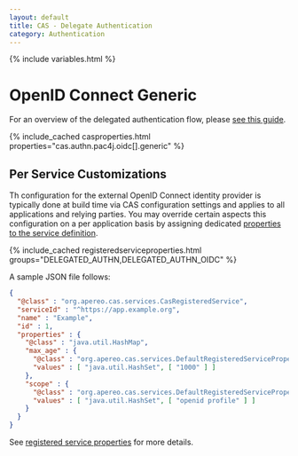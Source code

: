 ```yaml
---
layout: default
title: CAS - Delegate Authentication
category: Authentication
---
```


{% include variables.html %}

# OpenID Connect Generic

For an overview of the delegated authentication flow, please [see this guide](Delegate-Authentication.html).

{% include_cached casproperties.html properties="cas.authn.pac4j.oidc[].generic" %}

## Per Service Customizations

Th configuration for the external OpenID Connect identity provider is typically done at build time
via CAS configuration settings and applies to all applications and relying parties. You may override
certain aspects this configuration on a per application basis by assigning
dedicated [properties to the service definition](../services/Configuring-Service-Custom-Properties.html).

{% include_cached registeredserviceproperties.html groups="DELEGATED_AUTHN,DELEGATED_AUTHN_OIDC" %}

A sample JSON file follows:

```json
{
  "@class" : "org.apereo.cas.services.CasRegisteredService",
  "serviceId" : "^https://app.example.org",
  "name" : "Example",
  "id" : 1,
  "properties" : {
    "@class" : "java.util.HashMap",
    "max_age" : {
      "@class" : "org.apereo.cas.services.DefaultRegisteredServiceProperty",
      "values" : [ "java.util.HashSet", [ "1000" ] ]
    },
    "scope" : {
      "@class" : "org.apereo.cas.services.DefaultRegisteredServiceProperty",
      "values" : [ "java.util.HashSet", [ "openid profile" ] ]
    }
  }
}
```

See [registered service properties](../services/Configuring-Service-Custom-Properties.html) for more details.
